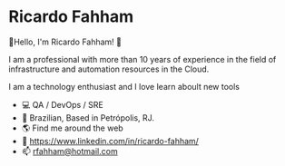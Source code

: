 # Ricardo Fahham
👋Hello, I'm Ricardo Fahham! 👋

I am a professional with more than 10 years of experience in the field of infrastructure and automation resources in the Cloud. 

I am a technology enthusiast and I love learn aboult new tools

- 💻 QA / DevOps / SRE
- 🏡 Brazilian, Based in Petrópolis, RJ.
- 🌎 Find me around the web
- 💼 https://www.linkedin.com/in/ricardo-fahham/
- 📫 rfahham@hotmail.com

<!--
## Hi there 👋

**rfahham/rfahham** is a ✨ _special_ ✨ repository because its `README.md` (this file) appears on your GitHub profile.

Here are some ideas to get you started:

- 🔭 I’m currently working on ...
- 🌱 I’m currently learning ...
- 👯 I’m looking to collaborate on ...
- 🤔 I’m looking for help with ...
- 💬 Ask me about ...
- 📫 How to reach me: ...
- 😄 Pronouns: ...
- ⚡ Fun fact: ...
-->
